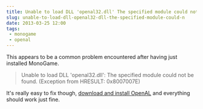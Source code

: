 ```yaml
---
title: Unable to load DLL 'openal32.dll' The specified module could not be found.
slug: unable-to-load-dll-openal32-dll-the-specified-module-could-n
date: 2013-03-25 12:00
tags:
 - monogame
 - openal
---
```

This appears to be a common problem encountered after having just installed MonoGame.

> Unable to load DLL 'openal32.dll': The specified module could not be found. (Exception from HRESULT: 0x8007007E)

It's really easy to fix though, [download and install OpenAL](http://connect.creativelabs.com/openal/Downloads/oalinst.zip) and everything should work just fine.
